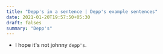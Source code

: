```yaml
---
title: "Depp's in a sentence | Depp's example sentences"
date: 2021-01-20T19:57:50+05:30
draft: falses
summary: "Depp's"
---
```

- I hope it's not johnny `depp's`.
                 
